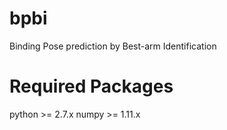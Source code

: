 # bpbi
Binding Pose prediction by Best-arm Identification

# Required Packages 
python >= 2.7.x
numpy >= 1.11.x
